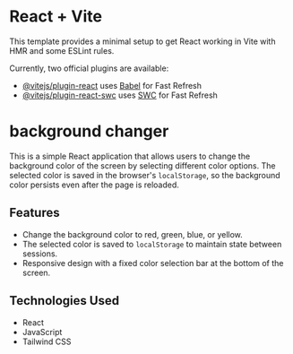 # React + Vite

This template provides a minimal setup to get React working in Vite with HMR and some ESLint rules.

Currently, two official plugins are available:

- [@vitejs/plugin-react](https://github.com/vitejs/vite-plugin-react/blob/main/packages/plugin-react/README.md) uses [Babel](https://babeljs.io/) for Fast Refresh
- [@vitejs/plugin-react-swc](https://github.com/vitejs/vite-plugin-react-swc) uses [SWC](https://swc.rs/) for Fast Refresh
# background changer

This is a simple React application that allows users to change the background color of the screen by selecting different color options. The selected color is saved in the browser's `localStorage`, so the background color persists even after the page is reloaded.

## Features

- Change the background color to red, green, blue, or yellow.
- The selected color is saved to `localStorage` to maintain state between sessions.
- Responsive design with a fixed color selection bar at the bottom of the screen.

## Technologies Used

- React
- JavaScript
- Tailwind CSS
